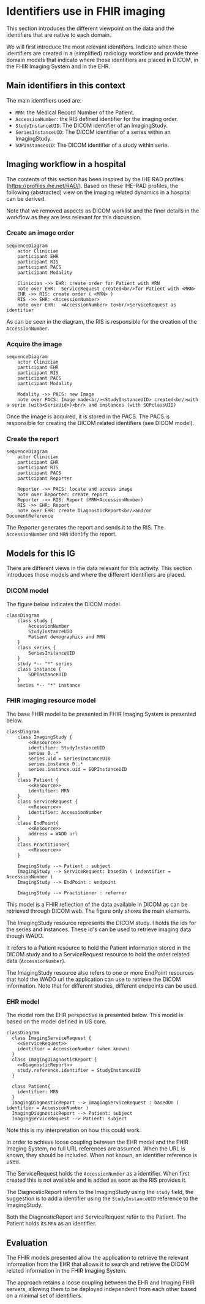 # Identifiers use in FHIR imaging

This section introduces the different viewpoint on the data and the identifiers that are native to each domain.

We will first introduce the most relevant identifiers. Indicate when these identifiers are created in a (simplified) radiology workflow and provide three domain models that indicate where these identifiers are placed in DICOM, in the FHIR Imaging System and in the EHR.

## Main identifiers in this context

The main identifiers used are:

* `MRN`: the Medical Record Number of the Patient.
* `AccessionNumber`: the RIS defined identifier for the imaging order.
* `StudyInstanceUID`: The DICOM identifier of an ImagingStudy.
* `SeriesInstanceUID`: The DICOM identifier of a series within an ImagingStudy.
* `SOPInstanceUID`: The DICOM identifier of a study within serie.

## Imaging workflow in a hospital

The contents of this section has been inspired by the IHE RAD profiles (https://profiles.ihe.net/RAD/). Based on these IHE-RAD profiles, the following (abstracted) view on the imaging related dynamics in a hospital can be derived.

Note that we removed aspects as DICOM worklist and the finer details in the workflow as they are less relevant for this discussion.

### Create an image order

```mermaid
sequenceDiagram
    actor Clinician
    participant EHR
    participant RIS
    participant PACS
    participant Modality

    Clinician ->> EHR: create order for Patient with MRN
    note over EHR:  ServiceRequest created<br/>for Patient with <MRN>
    EHR ->> RIS: create order ( <MRN> )
    RIS ->> EHR: <AccessionNumber>
    note over EHR:  <AccessionNumber> to<br/>ServiceRequest as identifier

```

As can be seen in the diagram, the RIS is responsible for the creation of the `AccessionNumber`.

### Acquire the image

```mermaid
sequenceDiagram
    actor Clinician
    participant EHR
    participant RIS
    participant PACS
    participant Modality
    
    Modality ->> PACS: new Image
    note over PACS: Image made<br/><StudyInstanceUID> created<br/>with a serie (with<SerieUid>)<br/> and instances (with SOPclassUID)

```

Once the image is acquired, it is stored in the PACS. The PACS is responsible for creating the DICOM related identifiers (see DICOM model).

### Create the report

```mermaid
sequenceDiagram
    actor Clinician
    participant EHR
    participant RIS
    participant PACS
    participant Reporter
    
    Reporter ->> PACS: locate and access image
    note over Reporter: create report
    Reporter ->> RIS: Report (MRN+AccessionNumber)
    RIS ->> EHR: Report
    note over EHR: create DiagnosticReport<br/>and/or DocumentReference
```

The Reporter generates the report and sends it to the RIS. The `AccessionNumber` and `MRN` identify the report.


## Models for this IG

There are different views in the data relevant for this activity. This section introduces those models and where the different identifiers are placed.

### DICOM model

The figure below indicates the DICOM model.

```mermaid
classDiagram
    class study {
        AccessionNumber
        StudyInstanceUID
        Patient demographics and MRN
    }
    class series {
        SeriesInstanceUID
    }
    study *-- "*" series
    class instance {
        SOPInstanceUID
    }
    series *-- "*" instance
```

### FHIR imaging resource model

The base FHIR model to be presented in FHIR Imaging System is presented below.

```mermaid
classDiagram
    class ImagingStudy {
        <<Resource>>
        identifier: StudyInstanceUID
        series 0..*
        series.uid = SeriesInstanceUID
        series.instance 0..*
        series.instance.uid = SOPInstanceUID
    }
    class Patient {
        <<Resource>>
        identifier: MRN
    }
    class ServiceRequest {
        <<Resource>>
        identifier: AccessionNumber
    }
    class EndPoint{
        <<Resource>>
        address = WADO url
    }
    class Practitioner{
        <<Resource>>
    }

    ImagingStudy --> Patient : subject
    ImagingStudy --> ServiceRequest: basedOn ( indentifier = AccessionNumber )
    ImagingStudy --> EndPoint : endpoint

    ImagingStudy --> Practitioner : referrer
```

This model is a FHIR reflection of the data available in DICOM as can be retrieved through DICOM web. The figure only shows the main elements.

The ImagingStudy resource represents the DICOM study. I holds the ids for the series and instances. These id's can be used to retrieve imaging data though WADO.

It refers to a Patient resource to hold the Patient information stored in the DICOM study and to a ServiceRequest resource to hold the order related data (`AccessionNumber`).

The ImagingStudy resource also refers to one or more EndPoint resources that hold the WADO url the application can use to retrieve the DICOM information. Note that for different studies, different endpoints can be used.

### EHR model

The model rom the EHR perspective is presented below. This model is based on the model defined in US core.

```mermaid
classDiagram
  class ImagingServiceRequest { 
    <<ServiceRequest>>
    identifier = AccessionNumber (when known)
  }
  class ImagingDiagnosticReport { 
    <<DiagnosticReport>>
    study.reference.identifier = StudyInstanceUID
  }

  class Patient{
    identifier: MRN
  }
  ImagingDiagnosticReport --> ImagingServiceRequest : basedOn ( identifier = AccessionNumber )
  ImagingDiagnosticReport --> Patient: subject
  ImagingServiceRequest --> Patient: subject
```

Note this is my interpretation on how this could work.

In order to achieve loose coupling between the EHR model and the FHIR Imaging System, no full URL references are assumed. When the URL is known, they should be included. When not known, an identifier reference is used.

The ServiceRequest holds the `AccessionNumber` as a identifier. When first created this is not available and is added as soon as the RIS provides it.

The DiagnosticReport refers to the ImagingStudy using the `study` field, the suggestion is to add a identifier using the `StudyInstanceUID` reference to the ImagingStudy.

Both the DiagnosticReport and ServiceRequest refer to the Patient. The Patient holds its `MRN` as an identifier.

## Evaluation

The FHIR models presented allow the application to retrieve the relevant information from the EHR that allows it to search and retrieve the DICOM related information in the FHIR Imaging System. 

The approach retains a loose coupling between the EHR and Imaging FHIR servers, allowing them to be deployed independenlt from each other based on a minimal set of identifiers.

